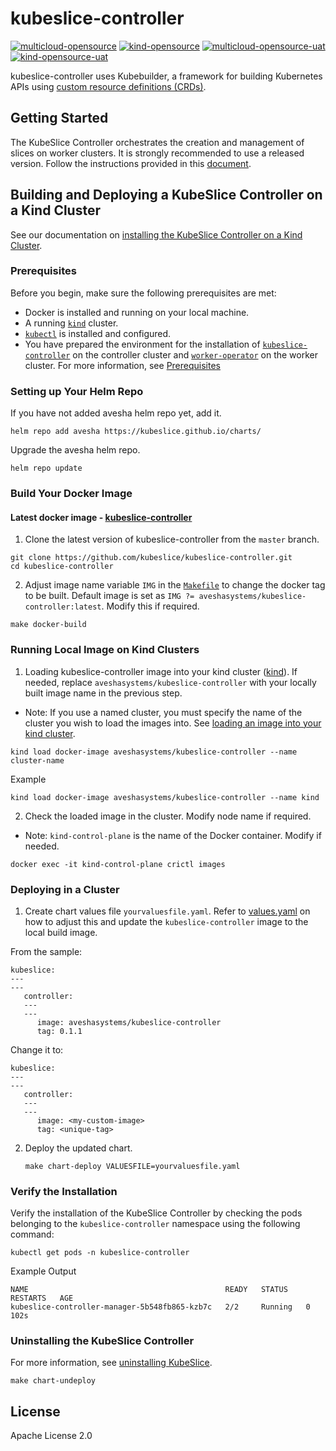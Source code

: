 # kubeslice-controller

[![multicloud-opensource](https://github.com/kubeslice/nightly-build/actions/workflows/multicloud-opensource.yaml/badge.svg?branch=master)](https://github.com/kubeslice/nightly-build/actions/workflows/multicloud-opensource.yaml)
[![kind-opensource](https://github.com/kubeslice/nightly-build/actions/workflows/kind-opensource.yaml/badge.svg?branch=master)](https://github.com/kubeslice/nightly-build/actions/workflows/kind-opensource.yaml) 
[![multicloud-opensource-uat](https://github.com/kubeslice/nightly-build/actions/workflows/multicloud-oss-uat.yml/badge.svg)](https://github.com/kubeslice/nightly-build/actions/workflows/multicloud-oss-uat.yml) 
[![kind-opensource-uat](https://github.com/kubeslice/nightly-build/actions/workflows/kind-oss-uat.yml/badge.svg)](https://github.com/kubeslice/nightly-build/actions/workflows/kind-oss-uat.yml) 


kubeslice-controller uses Kubebuilder, a framework for building Kubernetes APIs
using [custom resource definitions (CRDs)](https://kubernetes.io/docs/tasks/access-kubernetes-api/extend-api-custom-resource-definitions).

## Getting Started

The KubeSlice Controller orchestrates the creation and management of slices on worker clusters.
It is strongly recommended to use a released version. Follow the instructions provided in this [document](https://kubeslice.io/documentation/open-source/0.5.0/cloud-cluster-quick-start).

## Building and Deploying a KubeSlice Controller on a Kind Cluster

See our documentation on [installing the KubeSlice Controller on a Kind Cluster](https://kubeslice.io/documentation/open-source/0.5.0/tutorials/kind-install-kubeslice-controller).

### Prerequisites

Before you begin, make sure the following prerequisites are met:

* Docker is installed and running on your local machine.
* A running [`kind`](https://kind.sigs.k8s.io/) cluster.
* [`kubectl`](https://kubernetes.io/docs/tasks/tools/) is installed and configured.
* You have prepared the environment for the installation of [`kubeslice-controller`](https://github.com/kubeslice/kubeslice-controller) on the controller cluster and [`worker-operator`](https://github.com/kubeslice/worker-operator) on the worker cluster. For more information, see [Prerequisites](https://kubeslice.io/documentation/open-source/0.5.0/getting-started-with-cloud-clusters/prerequisites/)

### Setting up Your Helm Repo
If you have not added avesha helm repo yet, add it.

```console
helm repo add avesha https://kubeslice.github.io/charts/
```

Upgrade the avesha helm repo.

```console
helm repo update
```

### Build Your Docker Image
#### Latest docker image - [kubeslice-controller](https://hub.docker.com/r/aveshasystems/kubeslice-controller)

1. Clone the latest version of kubeslice-controller from  the `master` branch.

```console
git clone https://github.com/kubeslice/kubeslice-controller.git
cd kubeslice-controller
```

2. Adjust image name variable `IMG` in the [`Makefile`](Makefile) to change the docker tag to be built.
   Default image is set as `IMG ?= aveshasystems/kubeslice-controller:latest`. Modify this if required.

```console
make docker-build
```
### Running Local Image on Kind Clusters

1. Loading kubeslice-controller image into your kind cluster ([kind](https://kind.sigs.k8s.io/docs/user/quick-start/#loading-an-image-into-your-cluster)).
   If needed, replace `aveshasystems/kubeslice-controller` with your locally built image name in the previous step.
   
* Note: If you use a named cluster, you must specify the name of the cluster you wish to load the images into. See [loading an image into your kind cluster](https://kind.sigs.k8s.io/docs/user/quick-start/#loading-an-image-into-your-cluster).

```console
kind load docker-image aveshasystems/kubeslice-controller --name cluster-name
```
Example

```console
kind load docker-image aveshasystems/kubeslice-controller --name kind
```

2. Check the loaded image in the cluster. Modify node name if required.

* Note: `kind-control-plane` is the name of the Docker container. Modify if needed.

```console
docker exec -it kind-control-plane crictl images
```
### Deploying in a Cluster
1. Create chart values file `yourvaluesfile.yaml`. Refer to [values.yaml](https://github.com/kubeslice/charts/blob/master/charts/kubeslice-controller/values.yaml) on how to adjust this and update the `kubeslice-controller` image to the local build image.

From the sample:

```
kubeslice:
---
---
   controller:
   ---
   ---
      image: aveshasystems/kubeslice-controller
      tag: 0.1.1
```

Change it to:

```
kubeslice:
---
---
   controller:
   ---
   ---
      image: <my-custom-image> 
      tag: <unique-tag>
````

2. Deploy the updated chart.

   ```console
   make chart-deploy VALUESFILE=yourvaluesfile.yaml
   ```
   
### Verify the Installation

Verify the installation of the KubeSlice Controller by checking the pods belonging to the `kubeslice-controller` namespace using the following command:

```console
kubectl get pods -n kubeslice-controller
```

Example Output

```
NAME                                            READY   STATUS    RESTARTS   AGE
kubeslice-controller-manager-5b548fb865-kzb7c   2/2     Running   0          102s
```

### Uninstalling the KubeSlice Controller
For more information, see [uninstalling KubeSlice](https://kubeslice.io/documentation/open-source/0.5.0/getting-started-with-cloud-clusters/uninstalling-kubeslice/offboarding-namespaces).

```console
make chart-undeploy
 ```

## License

Apache License 2.0
